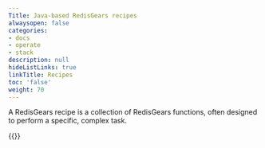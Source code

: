 ```yaml
---
Title: Java-based RedisGears recipes
alwaysopen: false
categories:
- docs
- operate
- stack
description: null
hideListLinks: true
linkTitle: Recipes
toc: 'false'
weight: 70
---
```


A RedisGears recipe is a collection of RedisGears functions, often designed to perform a specific, complex task.

{{<table-children columnNames="Recipe,Description" columnSources="LinkTitle,Description" enableLinks="LinkTitle">}}